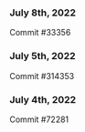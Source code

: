 ### July 8th, 2022

Commit #33356

### July 5th, 2022

Commit #314353


### July 4th, 2022

Commit #72281
